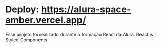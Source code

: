 # Deploy: https://alura-space-amber.vercel.app/

Esse projeto foi realizado durante a formação React da Alura.
React.js | Styled Components


